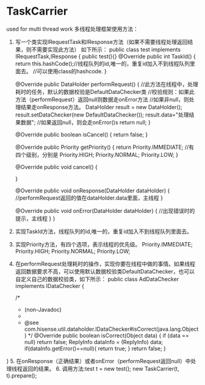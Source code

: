 # TaskCarrier
used for multi thread work
多线程处理框架使用方法：
1.	写一个类实现IRequestTask和IResponse方法（如果不需要线程处理返回结果，则不需要实现此方法）
如下所示：
public class test implements IRequestTask,IResponse {
    public test(){}
    @Override
    public int TaskId() {
        return this.hashCode();//线程队列的id,唯一的，重复id加入不到线程队列里面去。
        //可以使用class的hashcode.
    }

    @Override
    public DataHolder performRequest() {
        //此方法在线程中，处理耗时的任务，默认的数据校验是DefaultDataChecker类
        //校验规则：如果此方法（performRequest）返回null则数据走onError方法
        //如果非null，则处理结果走onResponse方法。
        DataHolder result = new DataHolder();
        result.setDataChecker(new DefaultDataChecker());
        result.data="处理结果数据";
        //如果返回null，则会走onError()s
        return null;
    }

    @Override
    public boolean isCancel() {
        return false;
    }

    @Override
    public Priority getPriority() {
        return Priority.IMMEDIATE;
        //有四个级别，分别是
        Priority.HIGH;
        Priority.NORMAL;
        Priority.LOW;
    }

    @Override
    public void cancel() {

    }

    @Override
    public void onResponse(DataHolder dataHolder) {
        //performRequest返回的值在dataHolder.data里面，主线程
    }

    @Override
    public void onError(DataHolder dataHolder) {
        //出现错误时的提示，主线程
    }
}
2.	实现TaskId方法，线程队列的id,唯一的，重复id加入不到线程队列里面去。
3.	实现Priority方法，有四个选项，表示线程的优先级。
Priority.IMMEDIATE; 
Priority.HIGH; 
Priority.NORMAL;
Priority.LOW;
4.	在performRequest处理耗时的操作，实现你要在线程中做的事情。如果线程返回数据要求不高，可以使用默认数据校验类DefaultDataChecker，也可以自定义自己的数据校验类，如下所示：
public class AdDataChecker implements IDataChecker {

    /*
     * (non-Javadoc)
     * 
     * @see com.hisense.util.dataholder.IDataChecker#isCorrect(java.lang.Object)
     */
    @Override
    public boolean isCorrect(Object data) {
        if (data == null)
            return false;
        ReplyInfo dataInfo = (ReplyInfo) data;
        if(dataInfo.getError()==null){
            return true;
        }
        return false;
    }

}
5.	在onResponse（正确结果）或者onError（performRequest返回null）中处理线程返回的结果。
6.	调用方法:test t = new test();
new TaskCarrier(t, t).prepare();


